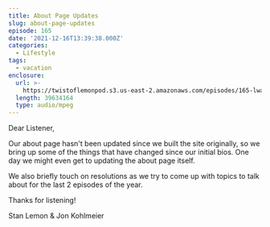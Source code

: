 ```yaml
---
title: About Page Updates
slug: about-page-updates
episode: 165
date: '2021-12-16T13:39:38.000Z'
categories:
  - Lifestyle
tags:
  - vacation
enclosure:
  url: >-
    https://twistoflemonpod.s3.us-east-2.amazonaws.com/episodes/165-lwatol-20211216.mp3
  length: 39634164
  type: audio/mpeg
---
```


Dear Listener,

Our about page hasn't been updated since we built the site originally, so we bring up some of the things that have changed since our initial bios. One day we might even get to updating the about page itself.

We also briefly touch on resolutions as we try to come up with topics to talk about for the last 2 episodes of the year.

Thanks for listening!

Stan Lemon & Jon Kohlmeier
